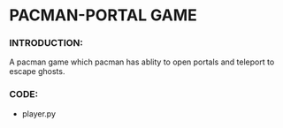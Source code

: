 # PACMAN-PORTAL GAME
### INTRODUCTION:
A pacman game which pacman has ablity to open portals and teleport to escape ghosts.
### CODE:
- player.py 

